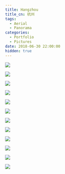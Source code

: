 ```yaml
---
title: Hangzhou
title_cn: 杭州
tags:
  - Aerial
  - Panorama
categories:
  - Portfolio
  - Pictures
date: 2018-06-30 22:00:00
hidden: true
---
```


![](https://cdn.ze3kr.com/6T-behmofKYLsxlrK0l_MQ/0f879c44-71c2-4179-5eeb-db72ef42b500/extra)

![](https://cdn.ze3kr.com/6T-behmofKYLsxlrK0l_MQ/14ea4072-acd3-4c03-4d60-9e849c9bd500/extra)

![](https://cdn.ze3kr.com/6T-behmofKYLsxlrK0l_MQ/dec814f4-ae8f-4381-3def-5043e6eb8e00/extra)

![](https://cdn.ze3kr.com/6T-behmofKYLsxlrK0l_MQ/3d5d53d7-6d2d-4c56-a3f0-251f1f74bd00/extra)

![](https://cdn.ze3kr.com/6T-behmofKYLsxlrK0l_MQ/d8f22571-7be5-48c5-4ca9-46ac37fb1400/extra)

![](https://cdn.ze3kr.com/6T-behmofKYLsxlrK0l_MQ/743c0ade-9790-46dc-8465-8001a46e5600/extra)

![](https://cdn.ze3kr.com/6T-behmofKYLsxlrK0l_MQ/6101987d-52b7-417d-2350-aef7ce9a8f00/extra)

![](https://cdn.ze3kr.com/6T-behmofKYLsxlrK0l_MQ/7cec947d-f1c4-44c7-2725-e6458c9e2400/extra)

![](https://cdn.ze3kr.com/6T-behmofKYLsxlrK0l_MQ/fd389433-90ec-486a-145d-b7da68f4e700/extra)

![](https://cdn.ze3kr.com/6T-behmofKYLsxlrK0l_MQ/7d474b9a-44a5-4a45-79b3-317a3bc95b00/extra)

![](https://cdn.ze3kr.com/6T-behmofKYLsxlrK0l_MQ/8b6bfbcb-e651-463b-b128-f5f217a71700/extra)

![](https://cdn.ze3kr.com/6T-behmofKYLsxlrK0l_MQ/4cfed3f8-e3d4-48c5-5909-b2e452587a00/extra)
